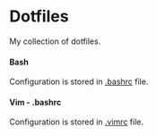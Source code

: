 # Dotfiles

My collection of dotfiles.

#### Bash

Configuration is stored in [.bashrc](/.bashrc) file.

#### Vim - .bashrc

Configuration is stored in [.vimrc](/.vimrc) file.
